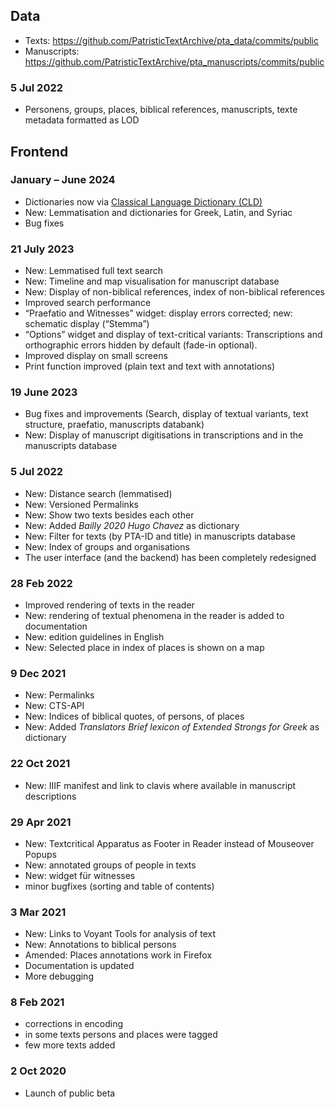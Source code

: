 ## Data
- Texts: <https://github.com/PatristicTextArchive/pta_data/commits/public>
- Manuscripts: <https://github.com/PatristicTextArchive/pta_manuscripts/commits/public>

### 5 Jul 2022
- Personens, groups, places, biblical references, manuscripts, texte metadata formatted as LOD 

## Frontend
### January – June 2024
- Dictionaries now via [Classical Language Dictionary (CLD)](https://cld.bbaw.de)
- New: Lemmatisation and dictionaries for Greek, Latin, and Syriac
- Bug fixes

### 21 July 2023
- New: Lemmatised full text search
- New: Timeline and map visualisation for manuscript database
- New: Display of non-biblical references, index of non-biblical references
- Improved search performance 
- “Praefatio and Witnesses” widget: display errors corrected; new: schematic display (“Stemma”)
- “Options” widget and display of text-critical variants: Transcriptions and orthographic errors hidden by default (fade-in optional).
- Improved display on small screens
- Print function improved (plain text and text with annotations)

### 19 June 2023
- Bug fixes and improvements (Search, display of textual variants, text structure, praefatio, manuscripts databank)
- New: Display of manuscript digitisations in transcriptions and in the manuscripts database

### 5 Jul 2022
- New: Distance search (lemmatised)
- New: Versioned Permalinks
- New: Show two texts besides each other
- New: Added *Bailly 2020 Hugo Chavez* as dictionary
- New: Filter for texts (by PTA-ID and title) in manuscripts database
- New: Index of groups and organisations
- The user interface (and the backend) has been completely redesigned

### 28 Feb 2022
- Improved rendering of texts in the reader
- New: rendering of textual phenomena in the reader is added to documentation
- New: edition guidelines in English
- New: Selected place in index of places is shown on a map 
### 9 Dec 2021
- New: Permalinks 
- New: CTS-API
- New: Indices of biblical quotes, of persons, of places
- New: Added *Translators Brief lexicon of Extended Strongs for Greek* as dictionary
### 22 Oct 2021
- New: IIIF manifest and link to clavis where available in manuscript descriptions
### 29 Apr 2021  
- New: Textcritical Apparatus as Footer in Reader instead of Mouseover Popups
- New: annotated groups of people in texts
- New: widget für witnesses
- minor bugfixes (sorting and table of contents)  
### 3 Mar 2021
- New: Links to Voyant Tools for analysis of text
- New: Annotations to biblical persons
- Amended: Places annotations work in Firefox
- Documentation is updated
- More debugging
### 8 Feb 2021
- corrections in encoding
- in some texts persons and places were tagged
- few more texts added
### 2 Oct 2020
- Launch of public beta

